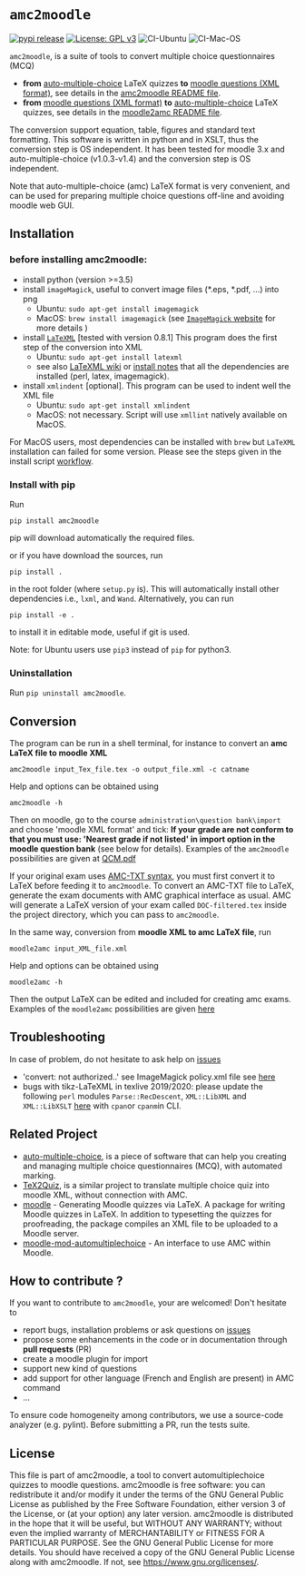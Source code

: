 # `amc2moodle`
[![pypi release](https://img.shields.io/pypi/v/amc2moodle.svg)](https://pypi.org/project/amc2moodle/) [![License: GPL v3](https://img.shields.io/badge/License-GPLv3-blue.svg)](https://www.gnu.org/licenses/gpl-3.0) ![CI-Ubuntu](https://github.com/nennigb/amc2moodle/workflows/CI-Ubuntu/badge.svg)  ![CI-Mac-OS](https://github.com/nennigb/amc2moodle/workflows/CI-mac-os/badge.svg)

`amc2moodle`, is a suite of tools to convert multiple choice questionnaires (MCQ)
  - **from** [auto-multiple-choice](https://www.auto-multiple-choice.net) LaTeX quizzes **to** [moodle questions (XML format)](https://docs.moodle.org/38/en/Moodle_XML_format), see details in the [amc2moodle README file](amc2moodle/amc2moodle/README.md).
  - **from** [moodle questions (XML format)](https://docs.moodle.org/38/en/Moodle_XML_format) **to** [auto-multiple-choice](https://www.auto-multiple-choice.net) LaTeX quizzes, see details in the [moodle2amc README file](amc2moodle/moodle2amc/README.md).

The conversion support equation, table, figures and standard text formatting.
This software is written in python and in XSLT, thus the conversion step is OS independent. It has been tested for moodle 3.x and auto-multiple-choice (v1.0.3-v1.4) and the conversion step is OS independent.

Note that auto-multiple-choice (amc) LaTeX format is very convenient, and can be used for preparing multiple choice questions off-line and avoiding moodle web GUI.


## Installation

### before installing amc2moodle:

  -  install python (version >=3.5)
  -  install `imageMagick`, useful to convert image files (*.eps, *.pdf, ...) into png
      - Ubuntu: `sudo apt-get install imagemagick`
      - MacOS: `brew install imagemagick` (see [`ImageMagick` website](https://imagemagick.org/script/download.php) for more details )
  -  install [`LaTeXML`](http://dlmf.nist.gov/LaTeXML) [tested with version 0.8.1] This program does the first step of the conversion into XML
      - Ubuntu: `sudo apt-get install latexml`
      - see also [LaTeXML wiki](https://github.com/brucemiller/LaTeXML/wiki/Installation-Guides) or [install notes](https://dlmf.nist.gov/LaTeXML/get.html) that all the dependencies are installed (perl, latex, imagemagick).
  -  install `xmlindent` [optional]. This program can be used to indent well the XML file
      - Ubuntu: `sudo apt-get install xmlindent`
      - MacOS: not necessary. Script will use `xmllint` natively available on MacOS.

For MacOS users, most dependencies can be installed with `brew` but `LaTeXML` installation can failed for some version. Please see the steps given in the install script [workflow](.github/workflows).


### Install with pip

Run
```
pip install amc2moodle
``` 
pip will download automatically the required files.

or if you have download the sources, run
```
pip install .
```
in the root folder (where `setup.py` is). This will automatically install other dependencies i.e., `lxml`, and `Wand`.
Alternatively, you can run
```
pip install -e .
```
to install it in editable mode, useful if git is used.

Note: for Ubuntu users use `pip3` instead of `pip` for python3.

### Uninstallation
Run `pip uninstall amc2moodle`.

## Conversion
The program can be run in a shell terminal, for instance to convert an **amc LaTeX file to moodle XML**
```
amc2moodle input_Tex_file.tex -o output_file.xml -c catname
```
Help and options can be obtained using
```
amc2moodle -h
```
Then on moodle, go to the course `administration\question bank\import` and choose 'moodle XML format' and tick: **If your grade are not conform to that you must use: 'Nearest grade if not listed' in import option in the moodle question bank** (see below for details).
Examples of the `amc2moodle` possibilities are given at [QCM.pdf](./amc2moodle/amc2moodle/test/QCM.pdf)

If your original exam uses [AMC-TXT syntax](https://www.auto-multiple-choice.net/auto-multiple-choice.en/AMC-TXT.shtml), you must first convert it to LaTeX before feeding it to `amc2moodle`. To convert an AMC-TXT file to LaTeX, generate the exam documents with AMC graphical interface as usual. AMC will generate a LaTeX version of your exam called `DOC-filtered.tex` inside the project directory, which you can pass to `amc2moodle`.

In the same way, conversion from **moodle XML to amc LaTeX file**, run
```
moodle2amc input_XML_file.xml
```
Help and options can be obtained using
```
moodle2amc -h
```
Then the output LaTeX can be edited and included for creating amc exams. Examples of the `moodle2amc` possibilities are given [here](./amc2moodle/moodle2amc/test/moodle-bank-exemple.pdf)



## Troubleshooting
In case of problem, do not hesitate to ask help on [issues](https://github.com/nennigb/amc2moodle/issues)
  - 'convert: not authorized..' see ImageMagick policy.xml file see [here](https://stackoverflow.com/questions/52699608/wand-policy-error-error-constitute-c-readimage-412)
  - bugs with tikz-LaTeXML in texlive 2019/2020: please update the following `perl` modules `Parse::RecDescent`, `XML::LibXML` and `XML::LibXSLT` [here](https://github.com/brucemiller/LaTeXML/issues/1279) with `cpan`or `cpanm`in CLI.

## Related Project
  - [auto-multiple-choice](https://www.auto-multiple-choice.net),  is a piece of software that can help you creating and managing multiple choice questionnaires (MCQ), with automated marking.
  - [TeX2Quiz](https://github.com/hig3/tex2quiz), is a similar project to translate multiple choice quiz into moodle XML, without connection with AMC.
  - [moodle](https://www.ctan.org/pkg/moodle) - Generating Moodle quizzes via LaTeX. A package for writing Moodle quizzes in LaTeX. In addition to typesetting the quizzes for proofreading, the package compiles an XML file to be uploaded to a Moodle server.
  - [moodle-mod-automultiplechoice](https://github.com/UGA-DAPI/moodle-mod-automultiplechoice) - An interface to use AMC within Moodle.

## How to contribute ?
If you want to contribute to `amc2moodle`, your are welcomed! Don't hesitate to
  - report bugs, installation problems or ask questions on [issues](https://github.com/nennigb/amc2moodle/issues)
  - propose some enhancements in the code or in documentation through **pull requests** (PR)
  - create a moodle plugin for import
  - support new kind of questions
  - add support for other language (French and English are present) in AMC command
  - ...

To ensure code homogeneity among contributors, we use a source-code analyzer (e.g. pylint).
Before submitting a PR, run the tests suite.

## License
This file is part of amc2moodle, a tool to convert automultiplechoice quizzes to moodle questions.
amc2moodle is free software: you can redistribute it and/or modify it under the terms of the GNU General Public License as published by the Free Software Foundation, either version 3 of the License, or (at your option) any later version.
amc2moodle is distributed in the hope that it will be useful, but WITHOUT ANY WARRANTY; without even the implied warranty of MERCHANTABILITY or FITNESS FOR A PARTICULAR PURPOSE.  See the GNU General Public License for more details.
You should have received a copy of the GNU General Public License along with amc2moodle.  If not, see <https://www.gnu.org/licenses/>.
